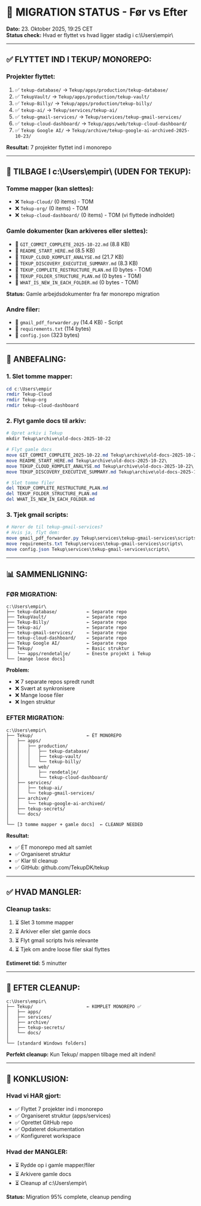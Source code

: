 # 🔄 MIGRATION STATUS - Før vs Efter

**Dato:** 23. Oktober 2025, 19:25 CET  
**Status check:** Hvad er flyttet vs hvad ligger stadig i c:\Users\empir\

---

## ✅ **FLYTTET IND I TEKUP/ MONOREPO:**

### **Projekter flyttet:**
1. ✅ `tekup-database/` → `Tekup/apps/production/tekup-database/`
2. ✅ `TekupVault/` → `Tekup/apps/production/tekup-vault/`
3. ✅ `Tekup-Billy/` → `Tekup/apps/production/tekup-billy/`
4. ✅ `tekup-ai/` → `Tekup/services/tekup-ai/`
5. ✅ `tekup-gmail-services/` → `Tekup/services/tekup-gmail-services/`
6. ✅ `tekup-cloud-dashboard/` → `Tekup/apps/web/tekup-cloud-dashboard/`
7. ✅ `Tekup Google AI/` → `Tekup/archive/tekup-google-ai-archived-2025-10-23/`

**Resultat:** 7 projekter flyttet ind i monorepo

---

## 📂 **TILBAGE I c:\Users\empir\ (UDEN FOR TEKUP):**

### **Tomme mapper (kan slettes):**
- ❌ `Tekup-Cloud/` (0 items) - TOM
- ❌ `Tekup-org/` (0 items) - TOM
- ❌ `tekup-cloud-dashboard/` (0 items) - TOM (vi flyttede indholdet)

### **Gamle dokumenter (kan arkiveres eller slettes):**
- 📄 `GIT_COMMIT_COMPLETE_2025-10-22.md` (8.8 KB)
- 📄 `README_START_HERE.md` (8.5 KB)
- 📄 `TEKUP_CLOUD_KOMPLET_ANALYSE.md` (21.7 KB)
- 📄 `TEKUP_DISCOVERY_EXECUTIVE_SUMMARY.md` (8.3 KB)
- 📄 `TEKUP_COMPLETE_RESTRUCTURE_PLAN.md` (0 bytes - TOM)
- 📄 `TEKUP_FOLDER_STRUCTURE_PLAN.md` (0 bytes - TOM)
- 📄 `WHAT_IS_NEW_IN_EACH_FOLDER.md` (0 bytes - TOM)

**Status:** Gamle arbejdsdokumenter fra før monorepo migration

### **Andre filer:**
- 📄 `gmail_pdf_forwarder.py` (14.4 KB) - Script
- 📄 `requirements.txt` (114 bytes)
- 📄 `config.json` (323 bytes)

---

## 🎯 **ANBEFALING:**

### **1. Slet tomme mapper:**
```powershell
cd c:\Users\empir
rmdir Tekup-Cloud
rmdir Tekup-org
rmdir tekup-cloud-dashboard
```

### **2. Flyt gamle docs til arkiv:**
```powershell
# Opret arkiv i Tekup
mkdir Tekup\archive\old-docs-2025-10-22

# Flyt gamle docs
move GIT_COMMIT_COMPLETE_2025-10-22.md Tekup\archive\old-docs-2025-10-22\
move README_START_HERE.md Tekup\archive\old-docs-2025-10-22\
move TEKUP_CLOUD_KOMPLET_ANALYSE.md Tekup\archive\old-docs-2025-10-22\
move TEKUP_DISCOVERY_EXECUTIVE_SUMMARY.md Tekup\archive\old-docs-2025-10-22\

# Slet tomme filer
del TEKUP_COMPLETE_RESTRUCTURE_PLAN.md
del TEKUP_FOLDER_STRUCTURE_PLAN.md
del WHAT_IS_NEW_IN_EACH_FOLDER.md
```

### **3. Tjek gmail scripts:**
```powershell
# Hører de til tekup-gmail-services?
# Hvis ja, flyt dem:
move gmail_pdf_forwarder.py Tekup\services\tekup-gmail-services\scripts\
move requirements.txt Tekup\services\tekup-gmail-services\scripts\
move config.json Tekup\services\tekup-gmail-services\scripts\
```

---

## 📊 **SAMMENLIGNING:**

### **FØR MIGRATION:**
```
c:\Users\empir\
├── tekup-database/           ← Separate repo
├── TekupVault/               ← Separate repo
├── Tekup-Billy/              ← Separate repo
├── tekup-ai/                 ← Separate repo
├── tekup-gmail-services/     ← Separate repo
├── tekup-cloud-dashboard/    ← Separate repo
├── Tekup Google AI/          ← Separate repo
├── Tekup/                    ← Basic struktur
│   └── apps/rendetalje/      ← Eneste projekt i Tekup
└── [mange loose docs]
```

**Problem:**
- ❌ 7 separate repos spredt rundt
- ❌ Svært at synkronisere
- ❌ Mange loose filer
- ❌ Ingen struktur

### **EFTER MIGRATION:**
```
c:\Users\empir\
├── Tekup/                    ← ÉT MONOREPO
│   ├── apps/
│   │   ├── production/
│   │   │   ├── tekup-database/
│   │   │   ├── tekup-vault/
│   │   │   └── tekup-billy/
│   │   └── web/
│   │       ├── rendetalje/
│   │       └── tekup-cloud-dashboard/
│   ├── services/
│   │   ├── tekup-ai/
│   │   └── tekup-gmail-services/
│   ├── archive/
│   │   └── tekup-google-ai-archived/
│   ├── tekup-secrets/
│   └── docs/
│
└── [3 tomme mapper + gamle docs]  ← CLEANUP NEEDED
```

**Resultat:**
- ✅ ÉT monorepo med alt samlet
- ✅ Organiseret struktur
- ✅ Klar til cleanup
- ✅ GitHub: github.com/TekupDK/tekup

---

## ✅ **HVAD MANGLER:**

### **Cleanup tasks:**
1. ⏳ Slet 3 tomme mapper
2. ⏳ Arkiver eller slet gamle docs
3. ⏳ Flyt gmail scripts hvis relevante
4. ⏳ Tjek om andre loose filer skal flyttes

**Estimeret tid:** 5 minutter

---

## 🎯 **EFTER CLEANUP:**

```
c:\Users\empir\
├── Tekup/                    ← KOMPLET MONOREPO ✅
│   ├── apps/
│   ├── services/
│   ├── archive/
│   ├── tekup-secrets/
│   └── docs/
│
└── [standard Windows folders]
```

**Perfekt cleanup:** Kun Tekup/ mappen tilbage med alt indeni!

---

## 📝 **KONKLUSION:**

### **Hvad vi HAR gjort:**
- ✅ Flyttet 7 projekter ind i monorepo
- ✅ Organiseret struktur (apps/services)
- ✅ Oprettet GitHub repo
- ✅ Opdateret dokumentation
- ✅ Konfigureret workspace

### **Hvad der MANGLER:**
- ⏳ Rydde op i gamle mapper/filer
- ⏳ Arkivere gamle docs
- ⏳ Cleanup af c:\Users\empir\

**Status:** Migration 95% complete, cleanup pending
